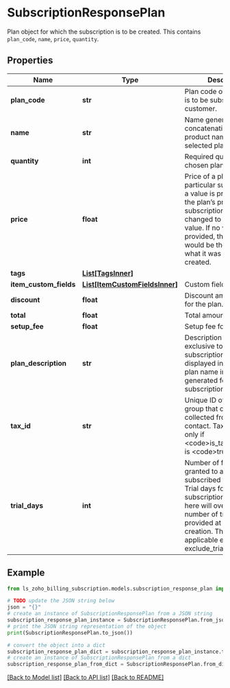 # SubscriptionResponsePlan

Plan object for which the subscription is to be created. This contains <code>plan_code</code>, <code>name</code>, <code>price</code>, <code>quantity</code>.

## Properties

Name | Type | Description | Notes
------------ | ------------- | ------------- | -------------
**plan_code** | **str** | Plan code of the plan that is to be subscribed to the customer. | [optional] 
**name** | **str** | Name generated by concatenation of the product name and the selected plan. | [optional] 
**quantity** | **int** | Required quantity of the chosen plan. | [optional] 
**price** | **float** | Price of a plan for a particular subscription. If a value is provided here, the plan’s price for this subscription will be changed to the given value. If no value is provided, the plan’s price would be the same as what it was when it was created. | [optional] 
**tags** | [**List[TagsInner]**](TagsInner.md) |  | [optional] 
**item_custom_fields** | [**List[ItemCustomFieldsInner]**](ItemCustomFieldsInner.md) | Custom fields for a item. | [optional] 
**discount** | **float** | Discount amount applied for the plan. | [optional] 
**total** | **float** | Total amount for the plan. | [optional] 
**setup_fee** | **float** | Setup fee for the plan. | [optional] 
**plan_description** | **str** | Description of the plan exclusive to this subscription. This will be displayed in place of the plan name in invoices generated for this subscription. | [optional] 
**tax_id** | **str** | Unique ID of the tax or tax group that can be collected from the contact. Tax can be given only if &lt;code&gt;is_taxable&lt;/code&gt; is &lt;code&gt;true&lt;/code&gt;. | [optional] 
**trial_days** | **int** | Number of free trial days granted to a customer subscribed to this plan. Trial days for the subscription mentioned here will override the number of trial days provided at the time plan creation. This will be applicable even if exclude_trial&#x3D;true. | [optional] 

## Example

```python
from ls_zoho_billing_subscription.models.subscription_response_plan import SubscriptionResponsePlan

# TODO update the JSON string below
json = "{}"
# create an instance of SubscriptionResponsePlan from a JSON string
subscription_response_plan_instance = SubscriptionResponsePlan.from_json(json)
# print the JSON string representation of the object
print(SubscriptionResponsePlan.to_json())

# convert the object into a dict
subscription_response_plan_dict = subscription_response_plan_instance.to_dict()
# create an instance of SubscriptionResponsePlan from a dict
subscription_response_plan_from_dict = SubscriptionResponsePlan.from_dict(subscription_response_plan_dict)
```
[[Back to Model list]](../README.md#documentation-for-models) [[Back to API list]](../README.md#documentation-for-api-endpoints) [[Back to README]](../README.md)


